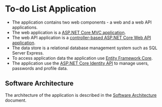 # To-do List Application

* The application contains two web components - a web and a web API applications.
* The web application is a [ASP.NET Core MVC application](https://learn.microsoft.com/en-us/aspnet/core/mvc/overview).
* The web API application is a [controller-based ASP.NET Core Web API application](https://learn.microsoft.com/en-us/aspnet/core/fundamentals/apis).
* The data store is a relational database management system such as SQL Server Express.
* To access application data the application use [Entity Framework Core](https://learn.microsoft.com/en-us/ef/core/).
* The application use the [ASP.NET Core Identity API](https://learn.microsoft.com/en-us/aspnet/core/security/authentication/identity) to manage users, passwords and profile data.

## Software Architecture

The architecture of the application is described in the [Software Architecture](software-architecture.md) document.
